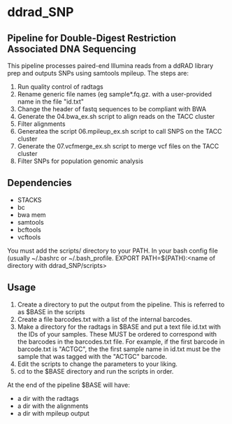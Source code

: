 # ddrad_SNP
## Pipeline for Double-Digest Restriction Associated DNA Sequencing

This pipeline processes paired-end Illumina reads from a ddRAD library prep and outputs SNPs using samtools mpileup. The steps are:

1. Run quality control of radtags 
2. Rename generic file names (eg sample*.fq.gz. with a user-provided name in the file "id.txt"
3. Change the header of fastq sequences to be compliant with BWA
4. Generate the 04.bwa_ex.sh script to align reads on the TACC cluster 
5. Filter alignments 
6. Generatea the script 06.mpileup_ex.sh script to call SNPS on the TACC cluster 
7. Generate the 07.vcfmerge_ex.sh script to merge vcf files on the TACC cluster 
8. Filter SNPs for population genomic analysis

## Dependencies
- STACKS
- bc
- bwa mem
- samtools
- bcftools
- vcftools 

You must add the scripts/ directory to your PATH. In your bash config file (usually ~/.bashrc or ~/.bash_profile.
EXPORT PATH=${PATH}:<name of directory with ddrad_SNP/scripts>

## Usage
1. Create a directory to put the output from the pipeline. This is referred to as $BASE in the scripts
2. Create a file barcodes.txt with a list of the internal barcodes.
3. Make a directory for the radtags in $BASE and put a text file id.txt with the IDs of your samples. These MUST be ordered to correspond with the barcodes in the barcodes.txt file.
For example, if the first barcode in barcode.txt is "ACTGC", the the first sample name in id.txt must be the sample that was tagged with the "ACTGC" barcode.
4. Edit the scripts to change the parameters to your liking.
5. cd to the $BASE directory and run the scripts in order.

At the end of the pipeline $BASE will have:

- a dir with the radtags 
- a dir with the alignments
- a dir with mpileup output
